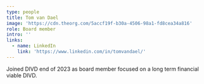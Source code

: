```yaml
---
type: people
title: Tom van Dael
image: 'https://cdn.theorg.com/5accf19f-b30a-4506-98a1-fd8cea34a816'
role: Board member
intro: ''
links:
  - name: LinkedIn
    link: 'https://www.linkedin.com/in/tomvandael/'
---
```

Joined DIVD end of 2023 as board member focused on a long term financial viable DIVD.
